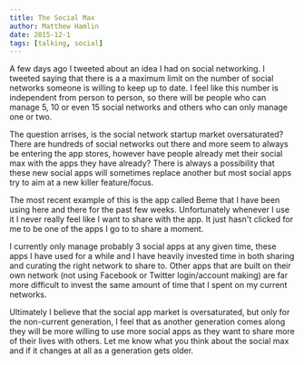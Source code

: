 ```yaml
---
title: The Social Max
author: Matthew Hamlin
date: 2015-12-1
tags: [talking, social]
---
```


A few days ago I tweeted about an idea I had on social networking. I tweeted saying that there is a a maximum limit on the number of social networks someone is willing to keep up to date. I feel like this number is independent from person to person, so there will be people who can manage 5, 10 or even 15 social networks and others who can only manage one or two.

The question arrises, is the social network startup market oversaturated? There are hundreds of social networks out there and more seem to always be entering the app stores, however have people already met their social max with the apps they have already? There is always a possibility that these new social apps will sometimes replace another but most social apps try to aim at a new killer feature/focus.

The most recent example of this is the app called Beme that I have been using here and there for the past few weeks. Unfortunately whenever I use it I never really feel like I want to share with the app. It just hasn't clicked for me to be one of the apps I go to to share a moment.

I currently only manage probably 3 social apps at any given time, these apps I have used for a while and I have heavily invested time in both sharing and curating the right network to share to. Other apps that are built on their own network (not using Facebook or Twitter login/account making) are far more difficult to invest the same amount of time that I spent on my current networks.

Ultimately I believe that the social app market is oversaturated, but only for the non-current generation, I feel that as another generation comes along they will be more willing to use more social apps as they want to share more of their lives with others. Let me know what you think about the social max and if it changes at all as a generation gets older.
